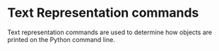 # Text Representation commands

Text representation commands are used to determine how objects are printed on the Python command line.